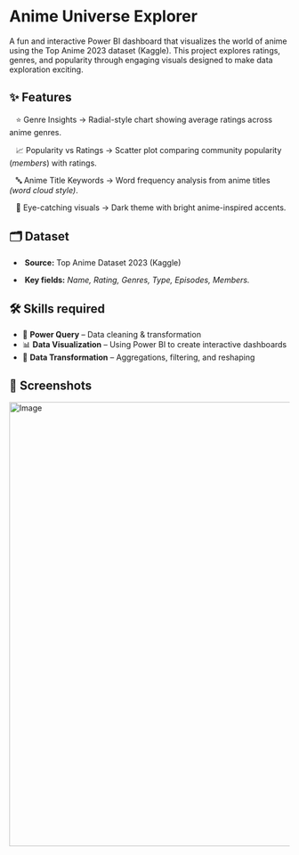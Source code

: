 
# **Anime Universe Explorer**


A fun and interactive Power BI dashboard that visualizes the world of anime using the Top Anime 2023 dataset (Kaggle).
This project explores ratings, genres, and popularity through engaging visuals designed to make data exploration exciting.


## ✨ **Features**

&nbsp;&nbsp;&nbsp;⭐ Genre Insights → Radial-style chart showing average ratings across anime genres. 

&nbsp;&nbsp;&nbsp;📈 Popularity vs Ratings → Scatter plot comparing community popularity (*members*) with ratings. 

&nbsp;&nbsp;&nbsp;🔤 Anime Title Keywords → Word frequency analysis from anime titles *(word cloud style)*.

&nbsp;&nbsp;&nbsp;🎨 Eye-catching visuals → Dark theme with bright anime-inspired accents.


## **🗂 Dataset**

- &nbsp;**Source:** Top Anime Dataset 2023 (Kaggle)

- &nbsp;**Key fields:** *Name, Rating, Genres, Type, Episodes, Members.*


## **🛠 Skills required**

- 🔧 **Power Query** – Data cleaning & transformation  
- 📊 **Data Visualization** – Using Power BI to create interactive dashboards  
- 🔄 **Data Transformation** – Aggregations, filtering, and reshaping  


## **📸 Screenshots**

<img width="1426" height="798" alt="Image" src="https://github.com/user-attachments/assets/5546b08e-0198-4291-af03-ef4f4449f956" />
